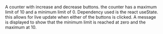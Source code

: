 A counter with increase and decrease buttons. the counter has a maximum limit of 10 and a minimum limit of 0. Dependency used is the react useState. this allows for live update when
either of the buttons is clicked. A message is displayed to show that the minimum limit is reached at zero and the maximum at 10.
